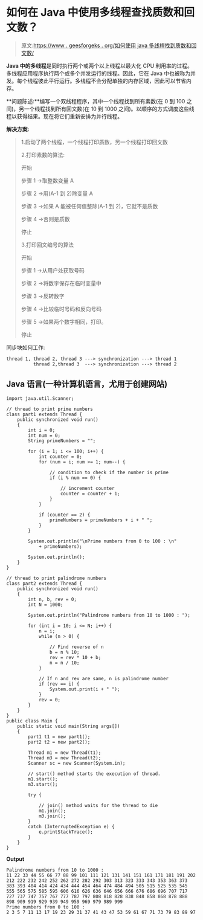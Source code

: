 # 如何在 Java 中使用多线程查找质数和回文数？

> 原文:[https://www . geesforgeks . org/如何使用 java 多线程找到质数和回文数/](https://www.geeksforgeeks.org/how-to-find-prime-and-palindrome-numbers-using-multi-threading-in-java/)

**Java 中的多线程**是同时执行两个或两个以上线程以最大化 CPU 利用率的过程。多线程应用程序执行两个或多个并发运行的线程。因此，它在 Java 中也被称为并发。每个线程彼此平行运行。多线程不会分配单独的内存区域，因此可以节省内存。

**问题陈述:**编写一个双线程程序，其中一个线程找到所有素数(在 0 到 100 之间)，另一个线程找到所有回文数(在 10 到 1000 之间)。以顺序的方式调度这些线程以获得结果。现在将它们重新安排为并行线程。

**解决方案:**

> 1.启动了两个线程，一个线程打印质数，另一个线程打印回文数
> 
> 2.打印素数的算法:
> 
> 开始
> 
> 步骤 1 →取整数变量 A
> 
> 步骤 2 →用(A-1 到 2)除变量 A
> 
> 步骤 3 →如果 A 能被任何值整除(A-1 到 2)，它就不是质数
> 
> 步骤 4 →否则是质数
> 
> 停止
> 
> 3.打印回文编号的算法
> 
> 开始
> 
> 步骤 1 →从用户处获取号码
> 
> 步骤 2 →将数字保存在临时变量中
> 
> 步骤 3 →反转数字
> 
> 步骤 4 →比较临时号码和反向号码
> 
> 步骤 5 →如果两个数字相同，打印。
> 
> 停止

同步块如何工作:

```
thread 1, thread 2, thread 3 ---> synchronization ---> thread 1
          thread 2,thread 3  ---> synchronization ---> thread 2
```

## Java 语言(一种计算机语言，尤用于创建网站)

```
import java.util.Scanner;

// thread to print prime numbers
class part1 extends Thread {
    public synchronized void run()
    {
        int i = 0;
        int num = 0;
        String primeNumbers = "";

        for (i = 1; i <= 100; i++) {
            int counter = 0;
            for (num = i; num >= 1; num--) {

                // condition to check if the number is prime
                if (i % num == 0) {

                    // increment counter
                    counter = counter + 1;
                }
            }

            if (counter == 2) {
                primeNumbers = primeNumbers + i + " ";
            }
        }

        System.out.println("\nPrime numbers from 0 to 100 : \n"
            + primeNumbers);

        System.out.println();
    }
}

// thread to print palindrome numbers
class part2 extends Thread {
    public synchronized void run()
    {
        int n, b, rev = 0;
        int N = 1000;

        System.out.println("Palindrome numbers from 10 to 1000 : ");

        for (int i = 10; i <= N; i++) {
            n = i;
            while (n > 0) {

                // Find reverse of n
                b = n % 10;
                rev = rev * 10 + b;
                n = n / 10;
            }

            // If n and rev are same, n is palindrome number
            if (rev == i) {
                System.out.print(i + " ");
            }
            rev = 0;
        }
    }
}
public class Main {
    public static void main(String args[])
    {
        part1 t1 = new part1();
        part2 t2 = new part2();

        Thread m1 = new Thread(t1);
        Thread m3 = new Thread(t2);
        Scanner sc = new Scanner(System.in);

        // start() method starts the execution of thread.
        m1.start();
        m3.start();

        try {

            // join() method waits for the thread to die
            m1.join();
            m3.join();
        }
        catch (InterruptedException e) {
            e.printStackTrace();
        }
    }
}
```

**Output**

```
Palindrome numbers from 10 to 1000 : 
11 22 33 44 55 66 77 88 99 101 111 121 131 141 151 161 171 181 191 202 212 222 232 242 252 262 272 282 292 303 313 323 333 343 353 363 373 383 393 404 414 424 434 444 454 464 474 484 494 505 515 525 535 545 555 565 575 585 595 606 616 626 636 646 656 666 676 686 696 707 717 727 737 747 757 767 777 787 797 808 818 828 838 848 858 868 878 888 898 909 919 929 939 949 959 969 979 989 999 
Prime numbers from 0 to 100 : 
2 3 5 7 11 13 17 19 23 29 31 37 41 43 47 53 59 61 67 71 73 79 83 89 97 
```
